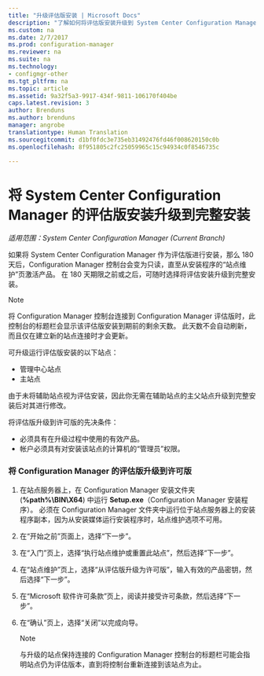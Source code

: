```yaml
---
title: "升级评估版安装 | Microsoft Docs"
description: "了解如何将评估版安装升级到 System Center Configuration Manager 的完整安装。"
ms.custom: na
ms.date: 2/7/2017
ms.prod: configuration-manager
ms.reviewer: na
ms.suite: na
ms.technology:
- configmgr-other
ms.tgt_pltfrm: na
ms.topic: article
ms.assetid: 9a32f5a3-9917-434f-9811-106170f404be
caps.latest.revision: 3
author: Brenduns
ms.author: brenduns
manager: angrobe
translationtype: Human Translation
ms.sourcegitcommit: d1bf0fdc3e735eb31492476fd46f008620150c0b
ms.openlocfilehash: 8f951805c2fc25059965c15c94934c0f8546735c

---
```

# <a name="upgrade-an-evaluation-installation-of-system-center-configuration-manager-to-a-full-installation"></a>将 System Center Configuration Manager 的评估版安装升级到完整安装

*适用范围：System Center Configuration Manager (Current Branch)*

如果将 System Center Configuration Manager 作为评估版进行安装，那么 180 天后，Configuration Manager 控制台会变为只读，直至从安装程序的“站点维护”页激活产品。 在 180 天期限之前或之后，可随时选择将评估安装升级到完整安装。  

> [!NOTE]  
>  将 Configuration Manager 控制台连接到 Configuration Manager 评估版时，此控制台的标题栏会显示该评估版安装到期前的剩余天数。 此天数不会自动刷新，而且仅在建立新的站点连接时才会更新。  

 可升级运行评估版安装的以下站点：  

-   管理中心站点  
-   主站点  

由于未将辅助站点视为评估安装，因此你无需在辅助站点的主父站点升级到完整安装后对其进行修改。  

将评估版升级到许可版的先决条件：  

-   必须具有在升级过程中使用的有效产品。  
-   帐户必须具有对安装该站点的计算机的“管理员”权限。  

### <a name="to-upgrade-an-evaluation-version-of-configuration-manager-to-a-licensed-version"></a>将 Configuration Manager 的评估版升级到许可版  

1.  在站点服务器上，在 Configuration Manager 安装文件夹 (**%path%\BIN\X64**) 中运行 **Setup.exe**（Configuration Manager 安装程序）。 必须在 Configuration Manager 文件夹中运行位于站点服务器上的安装程序副本，因为从安装媒体运行安装程序时，站点维护选项不可用。  
2.  在“开始之前”页面上，选择“下一步”。  
3.  在“入门”页上，选择“执行站点维护或重置此站点”，然后选择“下一步”。  
4.  在“站点维护”页上，选择“从评估版升级为许可版”，输入有效的产品密钥，然后选择“下一步”。  
5.  在“Microsoft 软件许可条款”页上，阅读并接受许可条款，然后选择“下一步”。  
6.  在“确认”页上，选择“关闭”以完成向导。  

    > [!NOTE]  
    >  与升级的站点保持连接的 Configuration Manager 控制台的标题栏可能会指明站点仍为评估版本，直到将控制台重新连接到该站点为止。  



<!--HONumber=Feb17_HO2-->


